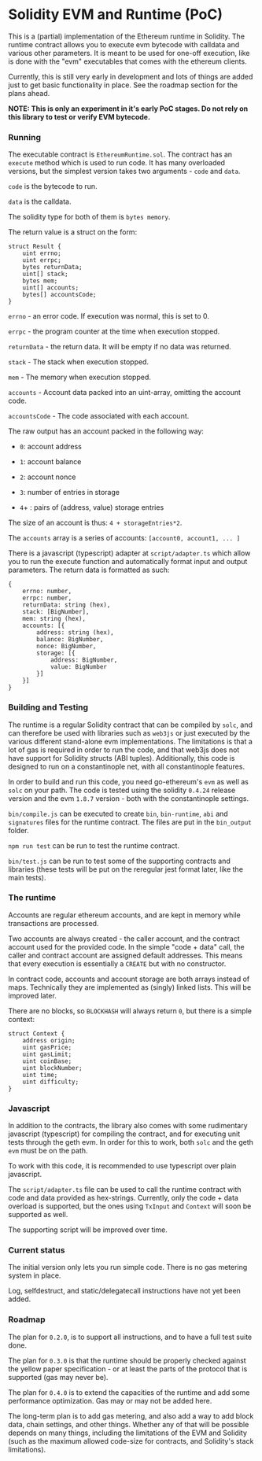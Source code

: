 # Solidity EVM and Runtime (PoC)

This is a (partial) implementation of the Ethereum runtime in Solidity. The runtime contract allows you to execute evm bytecode with calldata and various other parameters. It is meant to be used for one-off execution, like is done with the "evm" executables that comes with the ethereum clients.

Currently, this is still very early in development and lots of things are added just to get basic functionality in place. See the roadmap section for the plans ahead.

**NOTE: This is only an experiment in it's early PoC stages. Do not rely on this library to test or verify EVM bytecode.**

### Running

The executable contract is `EthereumRuntime.sol`. The contract has an `execute` method which is used to run code. It has many overloaded versions, but the simplest version takes two arguments - `code` and `data`.

`code` is the bytecode to run.

`data` is the calldata.

The solidity type for both of them is `bytes memory`.

The return value is a struct on the form:

```
struct Result {
    uint errno;
    uint errpc;
    bytes returnData;
    uint[] stack;
    bytes mem;
    uint[] accounts;
    bytes[] accountsCode;
}
```

`errno` - an error code. If execution was normal, this is set to 0.

`errpc` - the program counter at the time when execution stopped.

`returnData` - the return data. It will be empty if no data was returned.

`stack` - The stack when execution stopped.

`mem` - The memory when execution stopped.

`accounts` - Account data packed into an uint-array, omitting the account code.

`accountsCode` - The code associated with each account.

The raw output has an account packed in the following way:

- `0`: account address

- `1`: account balance

- `2`: account nonce

- `3`: number of entries in storage

- `4`+ : pairs of (address, value) storage entries

The size of an account is thus: `4 + storageEntries*2`.

The `accounts` array is a series of accounts: `[account0, account1, ... ]`

There is a javascript (typescript) adapter at `script/adapter.ts` which allow you to run the execute function and automatically format input and output parameters. The return data is formatted as such:

```
{
    errno: number,
    errpc: number,
    returnData: string (hex),
    stack: [BigNumber],
    mem: string (hex),
    accounts: [{
        address: string (hex),
        balance: BigNumber,
        nonce: BigNumber,
        storage: [{
            address: BigNumber,
            value: BigNumber
        }]
    }]
}
```

### Building and Testing

The runtime is a regular Solidity contract that can be compiled by `solc`, and can therefore be used with libraries such as `web3js` or just executed by the various different stand-alone evm implementations. The limitations is that a lot of gas is required in order to run the code, and that web3js does not have support for Solidity structs (ABI tuples). Additionally, this code is designed to run on a constantinople net, with all constantinople features.

In order to build and run this code, you need go-ethereum's `evm` as well as `solc` on your path. The code is tested using the solidity `0.4.24` release version and the evm `1.8.7` version - both with the constantinople settings.

`bin/compile.js` can be executed to create `bin`, `bin-runtime`, `abi` and `signatures` files for the runtime contract. The files are put in the `bin_output` folder.

`npm run test` can be run to test the runtime contract.

`bin/test.js` can be run to test some of the supporting contracts and libraries (these tests will be put on the reregular jest format later, like the main tests).

### The runtime

Accounts are regular ethereum accounts, and are kept in memory while transactions are processed.

Two accounts are always created - the caller account, and the contract account used for the provided code. In the simple "code + data" call, the caller and contract account are assigned default addresses. This means that every execution is essentially a `CREATE` but with no constructor.

In contract code, accounts and account storage are both arrays instead of maps. Technically they are implemented as (singly) linked lists. This will be improved later.

There are no blocks, so `BLOCKHASH` will always return `0`, but there is a simple context:

```
struct Context {
    address origin;
    uint gasPrice;
    uint gasLimit;
    uint coinBase;
    uint blockNumber;
    uint time;
    uint difficulty;
}
```

### Javascript

In addition to the contracts, the library also comes with some rudimentary javascript (typescript) for compiling the contract, and for executing unit tests through the geth evm. In order for this to work, both `solc` and the geth `evm` must be on the path.

To work with this code, it is recommended to use typescript over plain javascript.

The `script/adapter.ts` file can be used to call the runtime contract with code and data provided as hex-strings. Currently, only the code + data overload is supported, but the ones using `TxInput` and `Context` will soon be supported as well.

The supporting script will be improved over time.

### Current status

The initial version only lets you run simple code. There is no gas metering system in place.

Log, selfdestruct, and static/delegatecall instructions have not yet been added.

### Roadmap

The plan for `0.2.0`, is to support all instructions, and to have a full test suite done.

The plan for `0.3.0` is that the runtime should be properly checked against the yellow paper specification - or at least the parts of the protocol that is supported (gas may never be).

The plan for `0.4.0` is to extend the capacities of the runtime and add some performance optimization. Gas may or may not be added here.

The long-term plan is to add gas metering, and also add a way to add block data, chain settings, and other things. Whether any of that will be possible depends on many things, including the limitations of the EVM and Solidity (such as the maximum allowed code-size for contracts, and Solidity's stack limitations).
